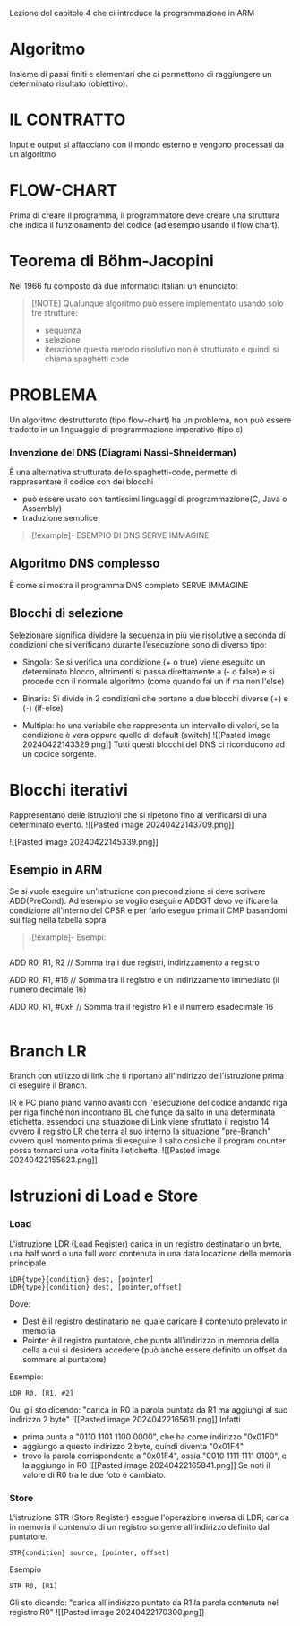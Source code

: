 Lezione del capitolo 4 che ci introduce la programmazione in ARM

# Algoritmo
Insieme di passi finiti e elementari che ci permettono di raggiungere un determinato risultato (obiettivo).

# IL CONTRATTO
Input e output si affacciano con il mondo esterno e vengono processati da un algoritmo

# FLOW-CHART
Prima di creare il programma, il programmatore deve creare una struttura che indica il funzionamento del codice (ad esempio usando il flow chart).

# Teorema di Böhm-Jacopini
Nel 1966 fu composto da due informatici italiani un enunciato: 

> [!NOTE] Qualunque algoritmo può essere implementato usando solo tre strutture:
> - sequenza
> - selezione
>- iterazione questo metodo risolutivo non è strutturato e quindi si chiama spaghetti code

# PROBLEMA

Un algoritmo destrutturato (tipo flow-chart) ha un problema, non può essere tradotto in un linguaggio di programmazione imperativo (tipo c)

### Invenzione del DNS (Diagrami Nassi-Shneiderman)
È una alternativa strutturata dello spaghetti-code, permette di rappresentare il codice con dei blocchi
- può essere usato con tantissimi linguaggi di programmazione(C, Java o Assembly)
- traduzione semplice

>[!example]- ESEMPIO DI DNS
SERVE IMMAGINE

## Algoritmo DNS complesso
È come si mostra il programma DNS completo SERVE IMMAGINE

## Blocchi di selezione
Selezionare significa dividere la sequenza in più vie risolutive a seconda di condizioni che si verificano durante l’esecuzione sono di diverso tipo:
- Singola: Se si verifica una condizione (+ o true) viene eseguito un determinato blocco, altrimenti si passa direttamente a (- o false) e si procede con il normale algoritmo (come quando fai un if ma non l'else)
	
- Binaria: Si divide in 2 condizioni che portano a due blocchi diverse (+) e (-) (if-else)
	
- Multipla: ho una variabile che rappresenta un intervallo di valori, se la condizione è vera oppure quello di default (switch)
![[Pasted image 20240422143329.png]]
Tutti questi blocchi del DNS ci riconducono ad un codice sorgente.


# Blocchi iterativi
Rappresentano delle istruzioni che si ripetono fino al verificarsi di una determinato evento.
![[Pasted image 20240422143709.png]]

![[Pasted image 20240422145339.png]]


## Esempio in ARM
Se si vuole eseguire un'istruzione con precondizione si deve scrivere ADD(PreCond).
Ad esempio se voglio eseguire ADDGT devo verificare la condizione all'interno del CPSR e per farlo eseguo prima il CMP basandomi sui flag nella tabella sopra.

>[!example]- Esempi:
>```
ADD R0, R1, R2     // Somma tra i due registri, indirizzamento a registro
>
ADD R0, R1, #16    // Somma tra il registro e un indirizzamento immediato (il                                                                      numero decimale 16)
>
ADD R0, R1, #0xF   // Somma tra il registro R1 e il numero esadecimale 16
>```



# Branch LR
Branch con utilizzo di link che ti riportano all'indirizzo dell'istruzione prima di eseguire il Branch.

IR e PC piano piano vanno avanti con l'esecuzione del codice andando riga per riga finché non incontrano BL che funge da salto in una determinata etichetta. essendoci una situazione di Link viene sfruttato il registro 14 ovvero il registro LR che terrà al suo interno la situazione "pre-Branch" ovvero quel momento prima di eseguire il salto così che il program counter possa tornarci una volta finita l'etichetta.
![[Pasted image 20240422155623.png]]


# Istruzioni di Load e Store
### Load
L'istruzione LDR (Load Register) carica in un registro destinatario un byte, una half word o una full word contenuta in una data locazione della memoria principale.
```
LDR{type}{condition} dest, [pointer]
LDR{type}{condition} dest, [pointer,offset]
```
Dove:
- Dest è il registro destinatario nel quale caricare il contenuto prelevato in memoria
- Pointer è il registro puntatore, che punta all'indirizzo in memoria della cella a cui si desidera accedere (può anche essere definito un offset da sommare al puntatore)

Esempio:
```
LDR R0, [R1, #2]
```
Qui gli sto dicendo: "carica in R0 la parola puntata da R1 ma aggiungi al suo indirizzo 2 byte"
![[Pasted image 20240422165611.png]]
Infatti 
- prima punta a "0110 1101 1100 0000", che ha come indirizzo "0x01F0"
- aggiungo a questo indirizzo 2 byte, quindi diventa "0x01F4"
- trovo la parola corrispondente a "0x01F4", ossia "0010 1111 1111 0100",  e la aggiungo in R0
![[Pasted image 20240422165841.png]]
Se noti il valore di R0 tra le due foto è cambiato.

### Store
L'istruzione STR (Store Register) esegue l'operazione inversa di LDR; carica in memoria il contenuto di un registro sorgente all'indirizzo definito dal puntatore.
```
STR{condition} source, [pointer, offset]
```

Esempio
```
STR R0, [R1]
```
Gli sto dicendo: "carica all'indirizzo puntato da R1 la parola contenuta nel registro R0"
![[Pasted image 20240422170300.png]]